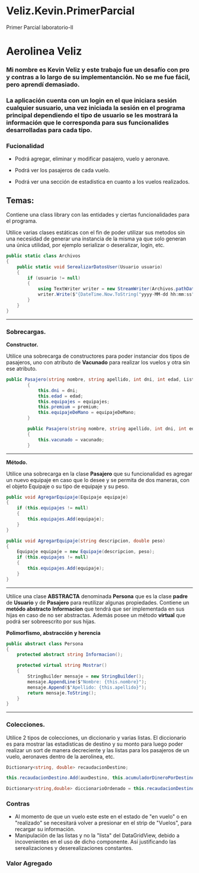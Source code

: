 # Veliz.Kevin.PrimerParcial
Primer Parcial laboratorio-II

# Aerolinea Veliz

### Mi nombre es Kevin Veliz y este trabajo fue un desafío con pro y contras a lo largo de su implementanción. No se me fue fácil, pero aprendí demasiado.

### La aplicación cuenta con un login en el que iniciara sesión cualquier susuario, una vez iniciada la sesión en el programa principal dependiendo el tipo de usuario se les mostrará la información que le corresponda para sus funcionalides desarrolladas para cada tipo.

### **Fucionalidad**
* Podrá agregar, eliminar y modificar pasajero, vuelo y aeronave.

* Podrá ver los pasajeros de cada vuelo.

* Podrá ver una sección de estadistica en cuanto a los vuelos realizados.

## Temas:
Contiene una class library con las entidades y ciertas funcionalidades para el programa.

Utilice varias clases estáticas con el fin de poder utilizar sus metodos sin una necesidad de generar una instancia de la misma ya que solo generan una única utilidad, por ejemplo serializar o deseralizar, login, etc.

```` C#
public static class Archivos
{
    public static void SerealizarDatosUser(Usuario usuario)
    {
        if (usuario != null)
        {
            using TextWriter writer = new StreamWriter(Archivos.pathDataUsuario, true);
            writer.Write($"{DateTime.Now.ToString("yyyy-MM-dd hh:mm:ss")} - {usuario}");
        }
    }
}
````
---
### **Sobrecargas.**


**Constructor.**

Utilice una sobrecarga de constructores para poder instanciar dos tipos de pasajeros, uno con atributo de **Vacunado** para realizar los vuelos y otra sin ese atributo.

```` C#
public Pasajero(string nombre, string apellido, int dni, int edad, List<Equipaje> equipajes, bool premium, bool equipajeDeMano) : base(nombre,apellido)
        {
            this.dni = dni; 
            this.edad = edad;
            this.equipajes = equipajes;
            this.premium = premium;
            this.equipajeDeMano = equipajeDeMano;
        }

        public Pasajero(string nombre, string apellido, int dni, int edad, List<Equipaje> equipajes, bool premium, bool equipajeDeMano, bool vacunado) : this(nombre, apellido, dni, edad, equipajes, premium, equipajeDeMano)
        {
            this.vacunado = vacunado;
        }
````
---

**Método.**

Utilice una sobrecarga en la clase **Pasajero** que su funcionalidad es agregar un nuevo equipaje en caso que lo desee y se permita de dos maneras, con el objeto Equipaje o su tipo de equipaje y su peso.

```` C#
public void AgregarEquipaje(Equipaje equipaje)
{
    if (this.equipajes != null)
    {
        this.equipajes.Add(equipaje);
    }
}

public void AgregarEquipaje(string descripcion, double peso)
{
    Equipaje equipaje = new Equipaje(descripcion, peso);
    if (this.equipajes != null)
    {
        this.equipajes.Add(equipaje);
    }
}
````
---

Utilice una clase **ABSTRACTA** denominada **Persona** que es la clase **padre** de **Usuario**  y de **Pasajero** para reutilizar algunas propiedades. Contiene un **metódo abstracto** **Informacion** que tendrá que ser implementada en sus hijas en caso de no ser abstractas. Además posee un método **virtual** que podrá ser sobreescrito por sus hijas.

**Polimorfismo, abstracción y herencia**
```` C# 
public abstract class Persona
{
    protected abstract string Informacion();

    protected virtual string Mostrar()
    {
        StringBuilder mensaje = new StringBuilder();
        mensaje.AppendLine($"Nombre: {this.nombre}");
        mensaje.Append($"Apellido: {this.apellido}");
        return mensaje.ToString();
    }
}
````
---
### Colecciones.
Utilice 2 tipos de colecciones, un diccionario y varias listas. El diccionario es para mostrar las estadisticas de destino y su monto para luego poder realizar un sort de manera decreciente y las listas para los pasajeros de un vuelo, aeronaves dentro de la aerolinea, etc.

````C#
Dictionary<string, double> recaudacionDestino;

this.recaudacionDestino.Add(auxDestino, this.acumuladorDineroPorDestino);

Dictionary<string,double> diccionarioOrdenado = this.recaudacionDestino.OrderByDescending(x => x.Value).ToDictionary(x => x.Key, x => x.Value);
````

### **Contras**

* Al momento de que un vuelo este este en el estado de "en vuelo" o en "realizado" se necesitará volver a presionar en el strip de "Vuelos", para recargar su información.
* Manipulación de las listas y no la "lista" del DataGridView, debido a incovenientes en el uso de dicho componente. Así justificando las serealizaciones y deserealizaciones constantes.


### Valor Agregado




